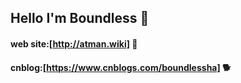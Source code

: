 ## Hello I'm Boundless 👦
#### web site:[http://atman.wiki] 🐶
#### cnblog:[https://www.cnblogs.com/boundlessha] 🐕
